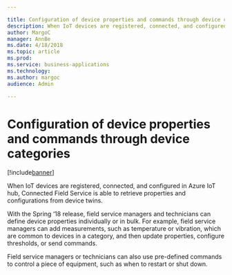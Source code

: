 ```yaml
---

title: Configuration of device properties and commands through device categories
description: When IoT devices are registered, connected, and configured in Azure IoT hub, Connected Field Service is able to retrieve properties and configurations from device twins.
author: MargoC
manager: AnnBe
ms.date: 4/18/2018
ms.topic: article
ms.prod: 
ms.service: business-applications
ms.technology: 
ms.author: margoc
audience: Admin

---
```

#  Configuration of device properties and commands through device categories




[!include[banner](../../../includes/banner.md)]

When IoT devices are registered, connected, and configured in Azure IoT hub,
Connected Field Service is able to retrieve properties and configurations from
device twins.

With the Spring ‘18 release, field service managers and technicians can define
device properties individually or in bulk. For example, field service managers
can add measurements, such as temperature or vibration, which are common to
devices in a category, and then update properties, configure thresholds, or send
commands.

Field service managers or technicians can also use pre-defined commands to
control a piece of equipment, such as when to restart or shut down.
